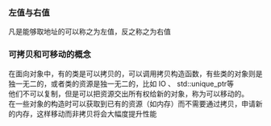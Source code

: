 ### 左值与右值
凡是能够取地址的可以称之为左值，反之称之为右值
### 可拷贝和可移动的概念
在面向对象中，有的类是可以拷贝的，可以调用拷贝构造函数，有些类的对象则是独一无二的，或者类的资源是独一无二的，比如 IO 、 std::unique_ptr等  
他们不可以复制，但是可以把资源交出所有权给新的对象，称为可以移动的。  
在一些对象的构造时可以获取到已有的资源（如内存）而不需要通过拷贝，申请新的内存，这样移动而非拷贝将会大幅度提升性能
